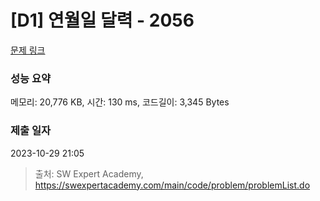 # [D1] 연월일 달력 - 2056 

[문제 링크](https://swexpertacademy.com/main/code/problem/problemDetail.do?contestProbId=AV5QLkdKAz4DFAUq) 

### 성능 요약

메모리: 20,776 KB, 시간: 130 ms, 코드길이: 3,345 Bytes

### 제출 일자

2023-10-29 21:05



> 출처: SW Expert Academy, https://swexpertacademy.com/main/code/problem/problemList.do